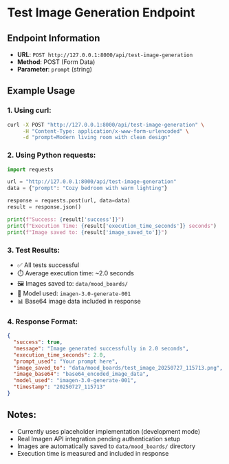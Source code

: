 # Test Image Generation Endpoint

## Endpoint Information
- **URL**: `POST http://127.0.0.1:8000/api/test-image-generation`
- **Method**: POST (Form Data)
- **Parameter**: `prompt` (string)

## Example Usage

### 1. Using curl:
```bash
curl -X POST "http://127.0.0.1:8000/api/test-image-generation" \
     -H "Content-Type: application/x-www-form-urlencoded" \
     -d "prompt=Modern living room with clean design"
```

### 2. Using Python requests:
```python
import requests

url = "http://127.0.0.1:8000/api/test-image-generation"
data = {"prompt": "Cozy bedroom with warm lighting"}

response = requests.post(url, data=data)
result = response.json()

print(f"Success: {result['success']}")
print(f"Execution Time: {result['execution_time_seconds']} seconds")
print(f"Image saved to: {result['image_saved_to']}")
```

### 3. Test Results:
- ✅ All tests successful
- ⏱️ Average execution time: ~2.0 seconds
- 🖼️ Images saved to: `data/mood_boards/`
- 📄 Model used: `imagen-3.0-generate-001`
- 📊 Base64 image data included in response

### 4. Response Format:
```json
{
  "success": true,
  "message": "Image generated successfully in 2.0 seconds",
  "execution_time_seconds": 2.0,
  "prompt_used": "Your prompt here",
  "image_saved_to": "data/mood_boards/test_image_20250727_115713.png",
  "image_base64": "base64_encoded_image_data",
  "model_used": "imagen-3.0-generate-001",
  "timestamp": "20250727_115713"
}
```

## Notes:
- Currently uses placeholder implementation (development mode)
- Real Imagen API integration pending authentication setup
- Images are automatically saved to `data/mood_boards/` directory
- Execution time is measured and included in response
